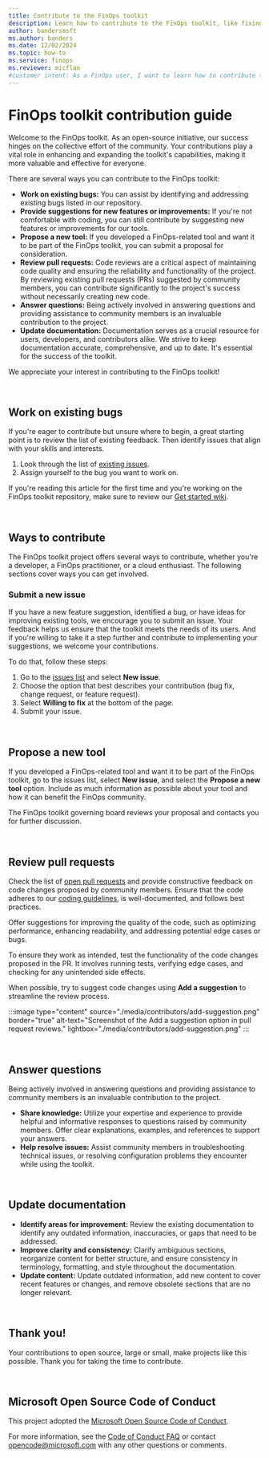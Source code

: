 ```yaml
---
title: Contribute to the FinOps toolkit
description: Learn how to contribute to the FinOps toolkit, like fixing bugs, suggest new features, review pull requests, and update documentation.
author: bandersmsft
ms.author: banders
ms.date: 12/02/2024
ms.topic: how-to
ms.service: finops
ms.reviewer: micflan
#customer intent: As a FinOps user, I want to learn how to contribute to the FinOps toolkit by fixing bugs, suggesting new features, reviewing pull requests, and updating documentation.
---
```


# FinOps toolkit contribution guide

Welcome to the FinOps toolkit. As an open-source initiative, our success hinges on the collective effort of the community. Your contributions play a vital role in enhancing and expanding the toolkit's capabilities, making it more valuable and effective for everyone.

There are several ways you can contribute to the FinOps toolkit:

- **Work on existing bugs:** You can assist by identifying and addressing existing bugs listed in our repository. 
- **Provide suggestions for new features or improvements:** If you're not comfortable with coding, you can still contribute by suggesting new features or improvements for our tools.
- **Propose a new tool:** If you developed a FinOps-related tool and want it to be part of the FinOps toolkit, you can submit a proposal for consideration.
- **Review pull requests:** Code reviews are a critical aspect of maintaining code quality and ensuring the reliability and functionality of the project. By reviewing existing pull requests (PRs) suggested by community members, you can contribute significantly to the project's success without necessarily creating new code.
- **Answer questions:** Being actively involved in answering questions and providing assistance to community members is an invaluable contribution to the project.
- **Update documentation:** Documentation serves as a crucial resource for users, developers, and contributors alike. We strive to keep documentation accurate, comprehensive, and up to date. It's essential for the success of the toolkit.

We appreciate your interest in contributing to the FinOps toolkit!

<br>

## Work on existing bugs

If you're eager to contribute but unsure where to begin, a great starting point is to review the list of existing feedback. Then identify issues that align with your skills and interests.

1. Look through the list of [existing issues](https://github.com/microsoft/finops-toolkit/issues).
2. Assign yourself to the bug you want to work on.

If you're reading this article for the first time and you're working on the FinOps toolkit repository, make sure to review our [Get started wiki](https://github.com/microsoft/finops-toolkit/wiki#-get-started).

<br>

## Ways to contribute

The FinOps toolkit project offers several ways to contribute, whether you're a developer, a FinOps practitioner, or a cloud enthusiast. The following sections cover ways you can get involved.

### Submit a new issue

If you have a new feature suggestion, identified a bug, or have ideas for improving existing tools, we encourage you to submit an issue. Your feedback helps us ensure that the toolkit meets the needs of its users. And if you're willing to take it a step further and contribute to implementing your suggestions, we welcome your contributions.

To do that, follow these steps: 

1. Go to the [issues list](https://github.com/microsoft/finops-toolkit/issues) and select **New issue**.
2. Choose the option that best describes your contribution (bug fix, change request, or feature request).
3. Select **Willing to fix** at the bottom of the page.
4. Submit your issue.

<br>

## Propose a new tool

If you developed a FinOps-related tool and want it to be part of the FinOps toolkit, go to the issues list, select **New issue**, and select the **Propose a new tool** option. Include as much information as possible about your tool and how it can benefit the FinOps community.

The FinOps toolkit governing board reviews your proposal and contacts you for further discussion.

<br>

## Review pull requests

Check the list of [open pull requests](https://github.com/microsoft/finops-toolkit/pulls) and provide constructive feedback on code changes proposed by community members. Ensure that the code adheres to our [coding guidelines](https://github.com/microsoft/finops-toolkit/wiki/Coding-guidelines), is well-documented, and follows best practices.

Offer suggestions for improving the quality of the code, such as optimizing performance, enhancing readability, and addressing potential edge cases or bugs.

To ensure they work as intended, test the functionality of the code changes proposed in the PR. It involves running tests, verifying edge cases, and checking for any unintended side effects.

When possible, try to suggest code changes using **Add a suggestion** to streamline the review process.

:::image type="content" source="./media/contributors/add-suggestion.png" border="true" alt-text="Screenshot of the Add a suggestion option in pull request reviews." lightbox="./media/contributors/add-suggestion.png" :::

<br>

## Answer questions

Being actively involved in answering questions and providing assistance to community members is an invaluable contribution to the project.

- **Share knowledge:** Utilize your expertise and experience to provide helpful and informative responses to questions raised by community members. Offer clear explanations, examples, and references to support your answers.
- **Help resolve issues:** Assist community members in troubleshooting technical issues, or resolving configuration problems they encounter while using the toolkit.

<br>

## Update documentation

- **Identify areas for improvement:** Review the existing documentation to identify any outdated information, inaccuracies, or gaps that need to be addressed.
- **Improve clarity and consistency:** Clarify ambiguous sections, reorganize content for better structure, and ensure consistency in terminology, formatting, and style throughout the documentation.
- **Update content:** Update outdated information, add new content to cover recent features or changes, and remove obsolete sections that are no longer relevant.

<br>

## Thank you! <!-- markdownlint-disable-line single-h1 -->

Your contributions to open source, large or small, make projects like this possible. Thank you for taking the time to contribute.

<br>

## Microsoft Open Source Code of Conduct

This project adopted the [Microsoft Open Source Code of Conduct](https://opensource.microsoft.com/codeofconduct/).

For more information, see the [Code of Conduct FAQ](https://opensource.microsoft.com/codeofconduct/faq/)
or contact [opencode@microsoft.com](mailto:opencode@microsoft.com) with any other questions or comments.

